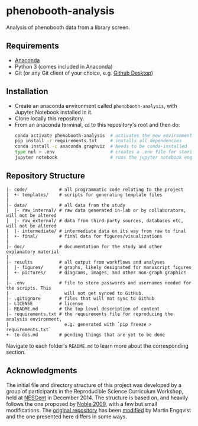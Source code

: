 # phenobooth-analysis

Analysis of phenobooth data from a library screen.

## Requirements

* [Anaconda](https://www.anaconda.com/)
* Python 3 (comes included in Anaconda)
* Git (or any Git client of your choice, e.g. [Github Desktop](https://desktop.github.com/))

## Installation

* Create an anaconda environment called `phenobooth-analysis`, with Jupyter Notebook installed in it.
* Clone locally this repository.
* From an anaconda terminal, `cd` to this repository's root and then do:
  ```bash
  conda activate phenobooth-analysis  # activates the new environment
  pip install -r requirements.txt     # installs all dependencies
  conda install -c anaconda graphviz  # Needs to be conda-installed
  type nul > .env                     # creates a .env file for storing passwords
  jupyter notebook                    # runs the jupyter notebook engine
  ```

## Repository Structure

    |- code/            # all programmatic code relating to the project
    |  +- templates/    # scripts for generating template files
    |
    |- data/            # all data from the study
    |  |- raw_internal/ # raw data generated in-lab or by collaborators, will not be altered
    |  |- raw_external/ # data from third-party sources, databases etc, will not be altered
    |  |- intermediate/ # intermediate data on its way from raw to final
    |  +- final/        # final data for figures/visualizations
    |
    |- doc/             # documentation for the study and other explanatory material
    |
    |- results          # all output from workflows and analyses
    |  |- figures/      # graphs, likely designated for manuscript figures
    |  +- pictures/     # diagrams, images, and other non-graph graphics
    |
    |- .env             # file to store passwords and usernames needed for the scripts. This
    |                     will not get synced to GitHub.
    |- .gitignore       # files that will not sync to Github
    |- LICENSE          # license
    |- README.md        # the top level description of content
    |- requirements.txt # the requirements file for reproducing the analysis environment,
    |                     e.g. generated with `pip freeze > requirements.txt`
    +- to-dos.md        # pending things that are yet to be done

Navigate to each folder's `README.md` to learn more about the corresponding section.

## Acknowledgments

The initial file and directory structure of this project was developed by a group of participants in the Reproducible Science Curriculum Workshop, held at [NESCent] in December 2014. The structure is based on, and heavily follows the one proposed by [Noble 2009], with a few but small modifications. The [original repository] has been [modified] by Martin Engqvist and the one presented here differs in some ways.

[modified]: https://github.com/EngqvistLab/reproducible-research-init
[NESCent]: http://nescent.org
[Noble 2009]: http://dx.doi.org/10.1371/journal.pcbi.1000424
[original repository]: https://github.com/Reproducible-Science-Curriculum/rr-init
